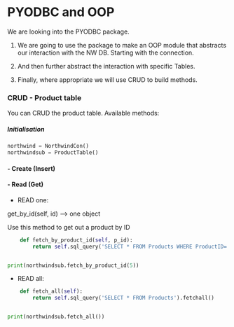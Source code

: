 # PYODBC and OOP

We are looking into the PYODBC package. 

1) We are going to use the package to make an OOP module that abstracts our interaction with the NW DB. Starting with the connection.

2) And then further abstract the interaction with specific Tables. 

3) Finally, where appropriate we will use CRUD to build methods.

### CRUD - Product table

You can CRUD the product table. Available methods:

##### Initialisation

```python
northwind = NorthwindCon()
northwindsub = ProductTable()
```



#### - Create (Insert)

#### - Read (Get)
 - READ one: 
 
get_by_id(self, id) --> one object

Use this method to get out a product by ID
```python
    def fetch_by_product_id(self, p_id):
        return self.sql_query('SELECT * FROM Products WHERE ProductID=' + str(p_id)).fetchone()


print(northwindsub.fetch_by_product_id(5))
```
 - READ all:
```python
    def fetch_all(self):
        return self.sql_query('SELECT * FROM Products').fetchall()


print(northwindsub.fetch_all())
```





